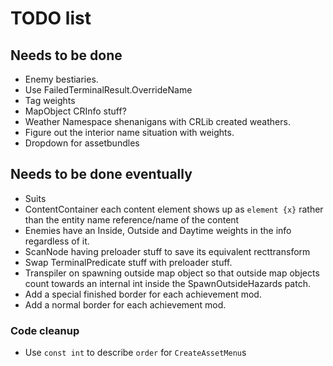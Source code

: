 # TODO list

## Needs to be done

- Enemy bestiaries.
- Use FailedTerminalResult.OverrideName
- Tag weights
- MapObject CRInfo stuff?
- Weather Namespace shenanigans with CRLib created weathers.
- Figure out the interior name situation with weights.
- Dropdown for assetbundles

## Needs to be done eventually

- Suits
- ContentContainer each content element shows up as `element {x}` rather than the entity name reference/name of the content
- Enemies have an Inside, Outside and Daytime weights in the info regardless of it.
- ScanNode having preloader stuff to save its equivalent recttransform
- Swap TerminalPredicate stuff with preloader stuff.
- Transpiler on spawning outside map object so that outside map objects count towards an internal int inside the SpawnOutsideHazards patch.
- Add a special finished border for each achievement mod.
- Add a normal border for each achievement mod.

### Code cleanup
- Use `const int` to describe `order` for `CreateAssetMenu`s